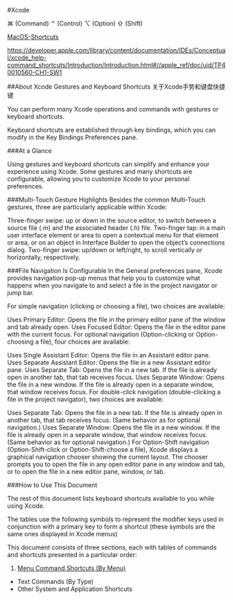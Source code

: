 #Xcode 

⌘   (Command)
⌃   (Control)
⌥   (Option)
⇧   (Shift)

[MacOS-Shortcuts](/linux/macos-shortcuts.md#Keys)

https://developer.apple.com/library/content/documentation/IDEs/Conceptual/xcode_help-command_shortcuts/Introduction/Introduction.html#//apple_ref/doc/uid/TP40010560-CH1-SW1

##About Xcode Gestures and Keyboard Shortcuts
关于Xcode手势和键盘快捷键

You can perform many Xcode operations and commands with gestures or keyboard shortcuts.

Keyboard shortcuts are established through key bindings, which you can modify in the Key Bindings Preferences pane.

###At a Glance

Using gestures and keyboard shortcuts can simplify and enhance your experience using Xcode. Some gestures and many shortcuts are configurable, allowing you to customize Xcode to your personal preferences.

###Multi-Touch Gesture Highlights
Besides the common Multi-Touch gestures, three are particularly applicable within Xcode:

Three-finger swipe: up or down in the source editor, to switch between a source file (.m) and the associated header (.h) file.
Two-finger tap: in a main user interface element or area to open a contextual menu for that element or area, or on an object in Interface Builder to open the object’s connections dialog.
Two-finger swipe: up/down or left/right, to scroll vertically or horizontally, respectively.

###File Navigation Is Configurable
In the General preferences pane, Xcode provides navigation pop-up menus that help you to customize what happens when you navigate to and select a file in the project navigator or jump bar.

For simple navigation (clicking or choosing a file), two choices are available:

Uses Primary Editor: Opens the file in the primary editor pane of the window and tab already open.
Uses Focused Editor: Opens the file in the editor pane with the current focus.
For optional navigation (Option-clicking or Option-choosing a file), four choices are available:

Uses Single Assistant Editor: Opens the file in an Assistant editor pane.
Uses Separate Assistant Editor: Opens the file in a new Assistant editor pane.
Uses Separate Tab: Opens the file in a new tab. If the file is already open in another tab, that tab receives focus.
Uses Separate Window: Opens the file in a new window. If the file is already open in a separate window, that window receives focus.
For double-click navigation (double-clicking a file in the project navigator), two choices are available:

Uses Separate Tab: Opens the file in a new tab. If the file is already open in another tab, that tab receives focus. (Same behavior as for optional navigation.)
Uses Separate Window: Opens the file in a new window. If the file is already open in a separate window, that window receives focus. (Same behavior as for optional navigation.)
For Option-Shift navigation (Option-Shift-click or Option-Shift-choose a file), Xcode displays a graphical navigation chooser showing the current layout. The chooser prompts you to open the file in any open editor pane in any window and tab, or to open the file in a new editor pane, window, or tab.

###How to Use This Document

The rest of this document lists keyboard shortcuts available to you while using Xcode.

The tables use the following symbols to represent the modifier keys used in conjunction with a primary key to form a shortcut (these symbols are the same ones displayed in Xcode menus)

This document consists of three sections, each with tables of commands and shortcuts presented in a particular order:

1. [Menu Command Shortcuts (By Menu)](/ide/xcode_menu.md)
+ Text Commands (By Type)
+ Other System and Application Shortcuts